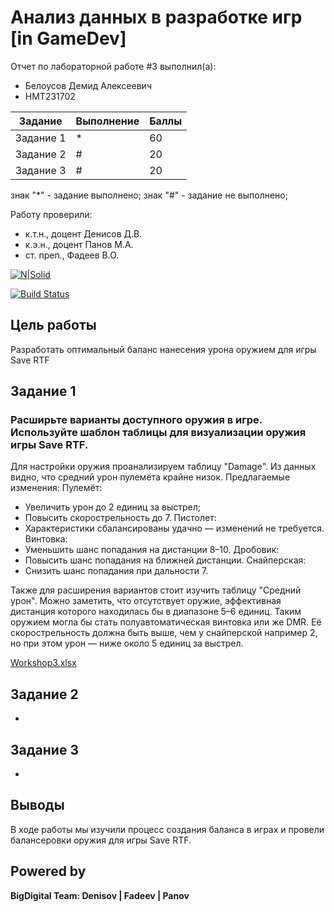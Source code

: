 # Анализ данных в разработке игр [in GameDev]
Отчет по лабораторной работе #3 выполнил(а):
- Белоусов Демид Алексеевич
- НМТ231702

| Задание | Выполнение | Баллы |
| ------ | ------ | ------ |
| Задание 1 | * | 60 |
| Задание 2 | # | 20 |
| Задание 3 | # | 20 |

знак "*" - задание выполнено; знак "#" - задание не выполнено;

Работу проверили:
- к.т.н., доцент Денисов Д.В.
- к.э.н., доцент Панов М.А.
- ст. преп., Фадеев В.О.

[![N|Solid](https://cldup.com/dTxpPi9lDf.thumb.png)](https://nodesource.com/products/nsolid)

[![Build Status](https://travis-ci.org/joemccann/dillinger.svg?branch=master)](https://travis-ci.org/joemccann/dillinger)

## Цель работы
Разработать оптимальный баланс нанесения урона оружием для игры Save RTF 

## Задание 1
### Расширьте варианты доступного оружия в игре. Используйте шаблон таблицы для визуализации оружия игры Save RTF.
Для настройки оружия проанализируем таблицу "Damage". Из данных видно, что средний урон пулемёта крайне низок.
Предлагаемые изменения:
  Пулемёт:
- Увеличить урон до 2 единиц за выстрел;
- Повысить скорострельность до 7.
  Пистолет:
- Характеристики сбалансированы удачно — изменений не требуется.
  Винтовка:
- Уменьшить шанс попадания на дистанции 8–10.
  Дробовик:
- Повысить шанс попадания на ближней дистанции.
  Снайперская:
- Снизить шанс попадания при дальности 7.

Также для расширения вариантов стоит изучить таблицу "Средний урон". Можно заметить, что отсутствует оружие, эффективная дистанция которого находилась бы в диапазоне 5–6 единиц.
Таким оружием могла бы стать полуавтоматическая винтовка или же DMR. Её скорострельность должна быть выше, чем у снайперской например 2, но при этом урон — ниже около 5  единиц за выстрел.

[Workshop3.xlsx](https://github.com/user-attachments/files/19494549/Workshop3.xlsx)

## Задание 2
-
## Задание 3
-
## Выводы
В ходе работы мы изучили процесс создания баланса в играх и провели балансеровки оружия для игры Save RTF.

## Powered by

**BigDigital Team: Denisov | Fadeev | Panov**
